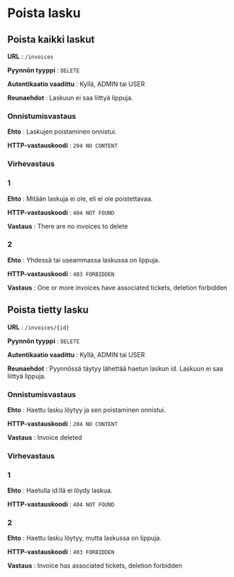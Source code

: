 # Poista lasku

## Poista kaikki laskut

**URL** : `/invoices`

**Pyynnön tyyppi** : `DELETE`

**Autentikaatio vaadittu** : Kyllä, ADMIN tai USER

**Reunaehdot** : Laskuun ei saa liittyä lippuja.

### Onnistumisvastaus

**Ehto** : Laskujen poistaminen onnistui.

**HTTP-vastauskoodi** : `204 NO CONTENT`

### Virhevastaus

### 1
**Ehto** : Mitään laskuja ei ole, eli ei ole poistettavaa.

**HTTP-vastauskoodi** : `404 NOT FOUND`

**Vastaus** : There are no invoices to delete

### 2
**Ehto** : Yhdessä tai useammassa laskussa on lippuja.

**HTTP-vastauskoodi** : `403 FORBIDDEN`

**Vastaus** : One or more invoices have associated tickets, deletion forbidden

## Poista tietty lasku

**URL** : `/invoices/{id}`

**Pyynnön tyyppi** : `DELETE`

**Autentikaatio vaadittu** : Kyllä, ADMIN tai USER

**Reunaehdot** : Pyynnössä täytyy lähettää haetun laskun id. Laskuun ei saa liittyä lippuja.

### Onnistumisvastaus

**Ehto** : Haettu lasku löytyy ja sen poistaminen onnistui.

**HTTP-vastauskoodi** : `204 NO CONTENT`

**Vastaus** : Invoice deleted

### Virhevastaus

### 1
**Ehto** : Haetulla id:llä ei löydy laskua.

**HTTP-vastauskoodi** : `404 NOT FOUND`

### 2
**Ehto** : Haettu lasku löytyy, mutta laskussa on lippuja.

**HTTP-vastauskoodi** : `403 FORBIDDEN`

**Vastaus** : Invoice has associated tickets, deletion forbidden